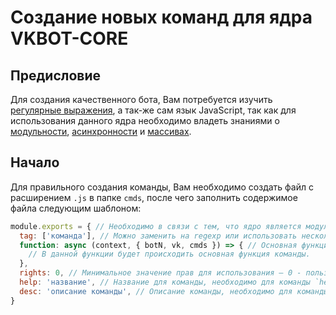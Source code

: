 # Создание новых команд для ядра VKBOT-CORE

## Предисловие

Для создания качественного бота, Вам потребуется изучить [регулярные выражения](https://ru.wikipedia.org/wiki/%D0%A0%D0%B5%D0%B3%D1%83%D0%BB%D1%8F%D1%80%D0%BD%D1%8B%D0%B5_%D0%B2%D1%8B%D1%80%D0%B0%D0%B6%D0%B5%D0%BD%D0%B8%D1%8F), а так-же сам язык JavaScript, так как для использования данного ядра необходимо владеть знаниями о [модульности](https://ru.wikipedia.org/wiki/%D0%9C%D0%BE%D0%B4%D1%83%D0%BB%D1%8C%D0%BD%D0%BE%D0%B5_%D0%BF%D1%80%D0%BE%D0%B3%D1%80%D0%B0%D0%BC%D0%BC%D0%B8%D1%80%D0%BE%D0%B2%D0%B0%D0%BD%D0%B8%D0%B5), [асинхронности](https://ru.wikipedia.org/wiki/%D0%90%D1%81%D0%B8%D0%BD%D1%85%D1%80%D0%BE%D0%BD%D0%BD%D0%BE%D1%81%D1%82%D1%8C#%D0%90%D1%81%D0%B8%D0%BD%D1%85%D1%80%D0%BE%D0%BD%D0%BD%D0%BE%D1%81%D1%82%D1%8C_%D0%B2_%D0%B8%D0%BD%D1%84%D0%BE%D1%80%D0%BC%D0%B0%D1%82%D0%B8%D0%BA%D0%B5) и [массивах](https://ru.wikipedia.org/wiki/%D0%9C%D0%B0%D1%81%D1%81%D0%B8%D0%B2_(%D1%82%D0%B8%D0%BF_%D0%B4%D0%B0%D0%BD%D0%BD%D1%8B%D1%85)).

## Начало

Для правильного создания команды, Вам необходимо создать файл с расширением `.js` в папке `cmds`, после чего заполнить содержимое файла следующим шаблоном:

```js
module.exports = { // Необходимо в связи с тем, что ядро является модульным.
  tag: ['команда'], // Можно заменить на regexp или использовать несколько команд, указав их всех в массиве.
  function: async (context, { botN, vk, cmds }) => { // Основная функция команды, context - MessageContext (vk-io), botN - имя бота, vk - работа с API ВКонтакте (vk-io), cmds - команды.
    // В данной функции будет происходить основная функция команды.
  },
  rights: 0, // Минимальное значение прав для использования — 0 - пользователь; 3 - создатель.
  help: 'название', // Название для команды, необходимо для команды `help`.
  desc: 'описание команды', // Описание команды, необходимо для команды `help`.
}
```
